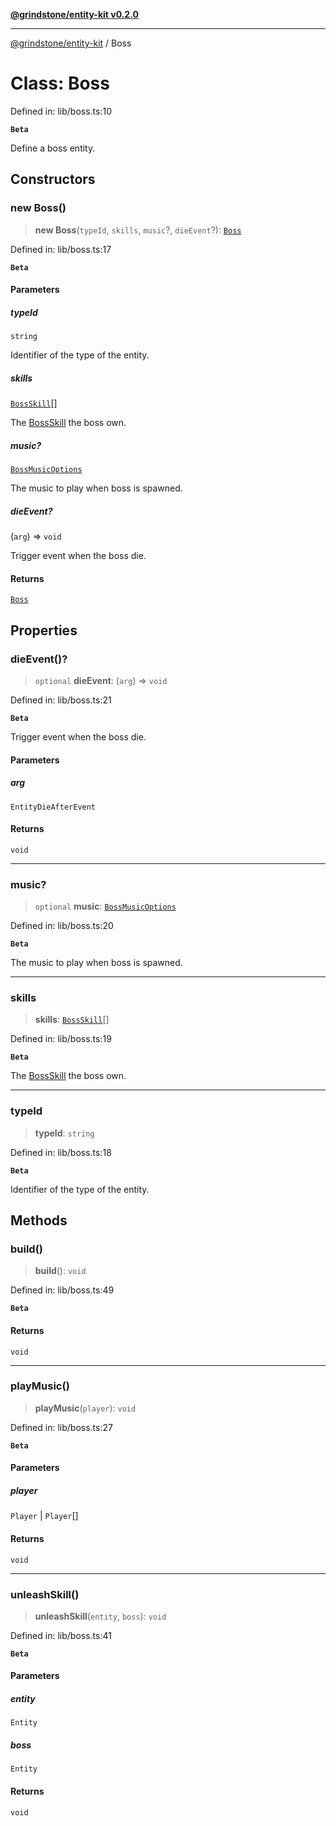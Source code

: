 [**@grindstone/entity-kit v0.2.0**](../README.md)

***

[@grindstone/entity-kit](../globals.md) / Boss

# Class: Boss

Defined in: lib/boss.ts:10

**`Beta`**

Define a boss entity.

## Constructors

### new Boss()

> **new Boss**(`typeId`, `skills`, `music`?, `dieEvent`?): [`Boss`](Boss.md)

Defined in: lib/boss.ts:17

**`Beta`**

#### Parameters

##### typeId

`string`

Identifier of the type of the entity.

##### skills

[`BossSkill`](BossSkill.md)[]

The [BossSkill](BossSkill.md) the boss own.

##### music?

[`BossMusicOptions`](../interfaces/BossMusicOptions.md)

The music to play when boss is spawned.

##### dieEvent?

(`arg`) => `void`

Trigger event when the boss die.

#### Returns

[`Boss`](Boss.md)

## Properties

### dieEvent()?

> `optional` **dieEvent**: (`arg`) => `void`

Defined in: lib/boss.ts:21

**`Beta`**

Trigger event when the boss die.

#### Parameters

##### arg

`EntityDieAfterEvent`

#### Returns

`void`

***

### music?

> `optional` **music**: [`BossMusicOptions`](../interfaces/BossMusicOptions.md)

Defined in: lib/boss.ts:20

**`Beta`**

The music to play when boss is spawned.

***

### skills

> **skills**: [`BossSkill`](BossSkill.md)[]

Defined in: lib/boss.ts:19

**`Beta`**

The [BossSkill](BossSkill.md) the boss own.

***

### typeId

> **typeId**: `string`

Defined in: lib/boss.ts:18

**`Beta`**

Identifier of the type of the entity.

## Methods

### build()

> **build**(): `void`

Defined in: lib/boss.ts:49

**`Beta`**

#### Returns

`void`

***

### playMusic()

> **playMusic**(`player`): `void`

Defined in: lib/boss.ts:27

**`Beta`**

#### Parameters

##### player

`Player` | `Player`[]

#### Returns

`void`

***

### unleashSkill()

> **unleashSkill**(`entity`, `boss`): `void`

Defined in: lib/boss.ts:41

**`Beta`**

#### Parameters

##### entity

`Entity`

##### boss

`Entity`

#### Returns

`void`
